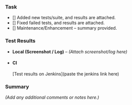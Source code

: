 ### Task

- [] Added new tests/suite, and results are attached.
- [] Fixed failed tests, and results are attached.
- [] Maintenance/Enhancement – summary provided.

### Test Results

- **Local (Screenshot / Log)**
  – _(Attach screenshot/log here)_
- #### CI
  [Test results on Jenkins](paste the jenkins link here)

### Summary

_(Add any additional comments or notes here.)_
